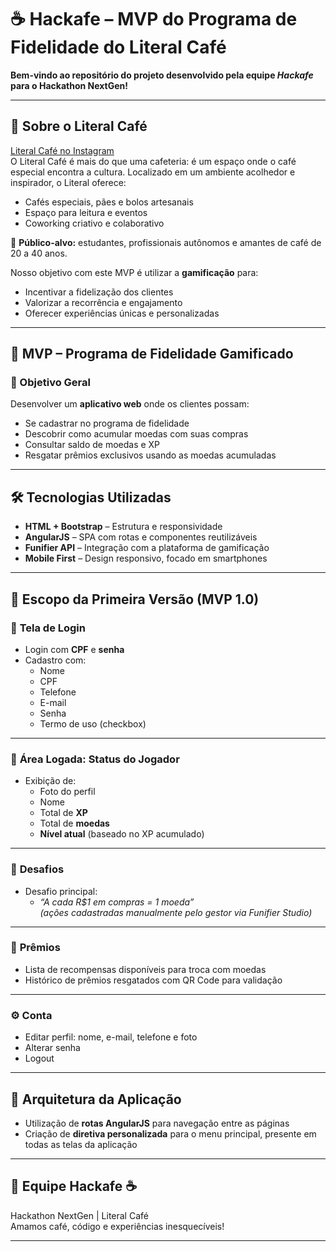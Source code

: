 # ☕ Hackafe – MVP do Programa de Fidelidade do Literal Café

**Bem-vindo ao repositório do projeto desenvolvido pela equipe _Hackafe_ para o Hackathon NextGen!**

---

## 📍 Sobre o Literal Café

[Literal Café no Instagram](https://www.instagram.com/literalcafe)  
O Literal Café é mais do que uma cafeteria: é um espaço onde o café especial encontra a cultura. Localizado em um ambiente acolhedor e inspirador, o Literal oferece:

- Cafés especiais, pães e bolos artesanais
- Espaço para leitura e eventos
- Coworking criativo e colaborativo

🎯 **Público-alvo:** estudantes, profissionais autônomos e amantes de café de 20 a 40 anos.

Nosso objetivo com este MVP é utilizar a **gamificação** para:
- Incentivar a fidelização dos clientes
- Valorizar a recorrência e engajamento
- Oferecer experiências únicas e personalizadas

---

## 🚀 MVP – Programa de Fidelidade Gamificado

### 🎯 Objetivo Geral

Desenvolver um **aplicativo web** onde os clientes possam:

- Se cadastrar no programa de fidelidade
- Descobrir como acumular moedas com suas compras
- Consultar saldo de moedas e XP
- Resgatar prêmios exclusivos usando as moedas acumuladas

---

## 🛠️ Tecnologias Utilizadas

- **HTML + Bootstrap** – Estrutura e responsividade
- **AngularJS** – SPA com rotas e componentes reutilizáveis
- **Funifier API** – Integração com a plataforma de gamificação
- **Mobile First** – Design responsivo, focado em smartphones

---

## 🧩 Escopo da Primeira Versão (MVP 1.0)

### 🔐 **Tela de Login**
- Login com **CPF** e **senha**
- Cadastro com:
  - Nome
  - CPF
  - Telefone
  - E-mail
  - Senha
  - Termo de uso (checkbox)

---

### 👤 **Área Logada: Status do Jogador**
- Exibição de:
  - Foto do perfil
  - Nome
  - Total de **XP**
  - Total de **moedas**
  - **Nível atual** (baseado no XP acumulado)

---

### 🎯 **Desafios**
- Desafio principal:
  - _“A cada R$1 em compras = 1 moeda”_  
    _(ações cadastradas manualmente pelo gestor via Funifier Studio)_

---

### 🎁 **Prêmios**
- Lista de recompensas disponíveis para troca com moedas
- Histórico de prêmios resgatados com QR Code para validação

---

### ⚙️ **Conta**
- Editar perfil: nome, e-mail, telefone e foto
- Alterar senha
- Logout

---

## 🧱 Arquitetura da Aplicação

- Utilização de **rotas AngularJS** para navegação entre as páginas
- Criação de **diretiva personalizada** para o menu principal, presente em todas as telas da aplicação

---

## 👥 Equipe Hackafe ☕
Hackathon NextGen | Literal Café  
Amamos café, código e experiências inesquecíveis!

---

